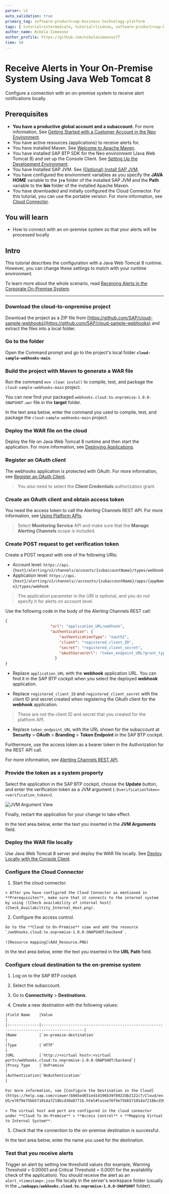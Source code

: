 ```yaml
---
parser: v2
auto_validation: true
primary_tag: software-product>sap-business-technology-platform
tags: [ tutorial>intermediate, tutorial>license, software-product>sap-business-technology-platform, programming-tool>java ]
author_name: Nikola Simeonov
author_profile: https://github.com/nikolasimeonov77
time: 50
---
```


# Receive Alerts in Your On-Premise System Using Java Web Tomcat 8
<!-- description --> Configure a connection with an on-premise system to receive alert notifications locally.

<!-- loio152a1abd1a1f4618baaa6e43f55e37df -->

## Prerequisites
- **You have a productive global account and a subaccount.**
  For more information, See [Getting Started with a Customer Account in the Neo Environment](https://help.sap.com/viewer/ea72206b834e4ace9cd834feed6c0e09/Cloud/en-US/1b335bad21724350b0afca66b2db2ce6.html).
- You have active resources (applications) to receive alerts for.
- You have installed Maven. See [Welcome to Apache Maven](http://maven.apache.org/).
- You have installed SAP BTP SDK for the Neo environment (Java Web Tomcat 8) and set up the Console Client. See [Setting Up the Development Environment](https://help.sap.com/viewer/ea72206b834e4ace9cd834feed6c0e09/Cloud/en-US/e815ca4cbb5710148376c549fd74c0db.html).
- You have Installed SAP JVM. See [(Optional) Install SAP JVM](https://help.sap.com/viewer/ea72206b834e4ace9cd834feed6c0e09/Cloud/en-US/76137f42711e1014839a8273b0e91070.html).
- You have configured the environment variables as you specify the **JAVA HOME** variable to the **`jre`** folder of the installed SAP JVM and the **Path** variable to the **bin** folder of the installed Apache Maven.
- You have downloaded and initially configured the Cloud Connector.
  For this tutorial, you can use the portable version. For more information, see [Cloud Connector](https://help.sap.com/viewer/cca91383641e40ffbe03bdc78f00f681/Cloud/en-US/e6c7616abb5710148cfcf3e75d96d596.html).

## You will learn
- How to connect with an on-premise system so that your alerts will be processed locally

## Intro
This tutorial describes the configuration with a Java Web Tomcat 8 runtime. However, you can change these settings to match with your runtime environment.

To learn more about the whole scenario, read [Receiving Alerts in the Corporate On-Premise System](https://blogs.sap.com/2021/02/05/receiving-alerts-in-the-corporate-on-premise-system-2/).

---

### Download the cloud-to-onpremise project


Download the project as a ZIP file from [https://github.com/SAP/cloud-sample-webhooks](https://github.com/SAP/cloud-sample-webhooks) and extract the files into a local folder.


### Go to the folder


Open the Command prompt and go to the project\'s local folder **`cloud-sample-webhooks-main`**.


### Build the project with Maven to generate a WAR file


Run the command `mvn clean install` to compile, test, and package the `cloud-sample-webhooks-main` project.

You can now find your packaged `webhooks.cloud.to.onpremise-1.0.0-SNAPSHOT.war` file in the **target** folder.

In the text area below, enter the command you used to compile, test, and package the `cloud-sample-webhooks-main` project.



### Deploy the WAR file on the cloud


Deploy the file on Java Web Tomcat 8 runtime and then start the application. For more information, see [Deploying Applications](https://help.sap.com/viewer/ea72206b834e4ace9cd834feed6c0e09/Cloud/en-US/e5dfbc6cbb5710149279f67fb43d4e5d.html#loioe5dfbc6cbb5710149279f67fb43d4e5d__deploying).


### Register an OAuth client


The webhooks application is protected with OAuth. For more information, see [Register an OAuth Client](https://help.sap.com/viewer/ea72206b834e4ace9cd834feed6c0e09/Cloud/en-US/7e658b3e4cea4a79b035d0f1d2798c1f.html#loio61d8095aa39547c7b30d9aeda771497f).

> You also need to select the **Client Credentials** authorization grant.


### Create an OAuth client and obtain access token


You need the access token to call the Alerting Channels REST API. For more information, see [Using Platform APIs](https://help.sap.com/viewer/ea72206b834e4ace9cd834feed6c0e09/Cloud/en-US/392af9d162694d6595499f1549978aa6.html).

> Select **Monitoring Service** API and make sure that the **Manage Alerting Channels** scope is included.



### Create POST request to get verification token


Create a POST request with one of the following URIs:

- Account level: `https://api.{host}/alerting/v2/channels/accounts/{subaccountName}/types/webhook`
- Application level:
`https://api.{host}/alerting/v2/channels//accounts/{subaccountName}/apps/{appName}/types/webhook`

> The application parameter in the URI is optional, and you do not specify it for alerts on account level.

Use the following code in the body of the Alerting Channels REST call:

```JSON
{
                    "url": "application_URL/webhook",
                    "authentication": {
                        "authenticationType": "oauth2",
                        "client": "registered_client_ID",
                        "secret": "registered_client_secret",
                        "oAuthServerUrl": "token_endpoint_URL?grant_type=client_credentials"
                      }
}
```

- Replace `application_URL` with the **webhook** application URL. You can find it in the SAP BTP cockpit when you select the deployed **webhook** application.

- Replace `registered_client_ID` and `registered_client_secret` with the client ID and secret created when registering the OAuth client for the **webhook** application.
> These are not the client ID and secret that you created for the platform API.

- Replace `token_endpoint_URL` with the URL shown for the subaccount at **Security** > **OAuth** > **Branding** > **Token Endpoint** in the SAP BTP cockpit.

Furthermore, use the access token as a bearer token in the Authorization for the REST API call.

For more information, see [Alerting Channels REST API](https://api.sap.com/api/HCP_Alerting).


### Provide the token as a system property


Select the application in the SAP BTP cockpit, choose the **Update** button, and enter the verification token as a JVM argument (`-DverificationToken=<verification_token>`).

![JVM Argument View](loioab28913f28674c34ac412a924760f894_LowRes.png)

Finally, restart the application for your change to take effect.

In the text area below, enter the text you inserted in the **JVM Arguments** field.



### Deploy the WAR file locally


Use Java Web Tomcat 8 server and deploy the WAR file locally. See [Deploy Locally with the Console Client](https://help.sap.com/viewer/ea72206b834e4ace9cd834feed6c0e09/Cloud/en-US/937c833b72bb101490cf767db0e91070.html).


### Configure the Cloud Connector


1.   Start the cloud connector.

    > After you have configured the Cloud Connector as mentioned in **Prerequisites**, make sure that it connects to the internal system by using ![Check availability of internal host](Check_Availabiltity_Internal_Host.png).

2.   Configure the access control.

    Go to the **Cloud to On-Premise** view and add the resource `/webhooks.cloud.to.onpremise-1.0.0-SNAPSHOT/backend`.

    ![Resource mapping](Add_Resource.PNG)

In the text area below, enter the text you inserted in the **URL Path** field.



### Configure cloud destination to the on-premise system


1.   Log on to the SAP BTP cockpit.

2.   Select the subaccount.

3.   Go to **Connectivity** > **Destinations**.

4.   Create a new destination with the following values:

    |Field Name    |Value                                                                                    |
    |:-------------|:----------------------------------------------------------------------------------------|
    |Name          |`on-premise-destination`                                                                 |
    |Type          |`HTTP`                                                                                   |
    |URL           |`http://<virtual host>:<virtual port>/webhooks.cloud.to.onpremise-1.0.0-SNAPSHOT/backend`|
    |Proxy Type    |`OnPremise`                                                                              |
    |Authentication|`NoAuthentication`                                                                       |

    For more information, see [Configure the Destination in the Cloud](https://help.sap.com/viewer/b865ed651e414196b39f8922db2122c7/Cloud/en-US/e76f9e75bb571014a7218bcd30a8771b.html#loioe76f9e75bb571014a7218bcd30a8771b__configure_destination_cloud).

    > The virtual host and port are configured in the cloud connector under **Cloud To On-Premise** > **Access Control** > **Mapping Virtual to Internal System**.

5. Check that the connection to the on-premise destination is successful.

In the text area below, enter the name you used for the destination.



### Test that you receive alerts


Trigger an alert by setting low threshold values (for example, Warning Threshold = 0.00001 and Critical Threshold = 0.0001 for the availability check of the application). You should receive the alert as an `alert_<timestamp>.json` file locally in the server's workspace folder (usually in the **`…/webapps/webhooks.cloud.to.onpremise-1.0.0-SNAPSHOT`** folder).

